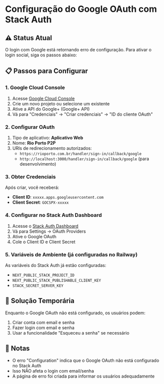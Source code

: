 # Configuração do Google OAuth com Stack Auth

## ⚠️ Status Atual
O login com Google está retornando erro de configuração. Para ativar o login social, siga os passos abaixo:

## 📋 Passos para Configurar

### 1. Google Cloud Console
1. Acesse [Google Cloud Console](https://console.cloud.google.com)
2. Crie um novo projeto ou selecione um existente
3. Ative a API do Google+ (Google+ API)
4. Vá para "Credenciais" → "Criar credenciais" → "ID do cliente OAuth"

### 2. Configurar OAuth
1. Tipo de aplicativo: **Aplicativo Web**
2. Nome: **Rio Porto P2P**
3. URIs de redirecionamento autorizados:
   - `https://rioporto.com.br/handler/sign-in/callback/google`
   - `http://localhost:3000/handler/sign-in/callback/google` (para desenvolvimento)

### 3. Obter Credenciais
Após criar, você receberá:
- **Client ID**: `xxxxx.apps.googleusercontent.com`
- **Client Secret**: `GOCSPX-xxxxx`

### 4. Configurar no Stack Auth Dashboard
1. Acesse o [Stack Auth Dashboard](https://app.stack-auth.com)
2. Vá para Settings → OAuth Providers
3. Ative o Google OAuth
4. Cole o Client ID e Client Secret

### 5. Variáveis de Ambiente (já configuradas no Railway)
As variáveis do Stack Auth já estão configuradas:
- `NEXT_PUBLIC_STACK_PROJECT_ID`
- `NEXT_PUBLIC_STACK_PUBLISHABLE_CLIENT_KEY`
- `STACK_SECRET_SERVER_KEY`

## 🔧 Solução Temporária
Enquanto o Google OAuth não está configurado, os usuários podem:
1. Criar conta com email e senha
2. Fazer login com email e senha
3. Usar a funcionalidade "Esqueceu a senha" se necessário

## 📝 Notas
- O erro "Configuration" indica que o Google OAuth não está configurado no Stack Auth
- Isso NÃO afeta o login com email/senha
- A página de erro foi criada para informar os usuários adequadamente